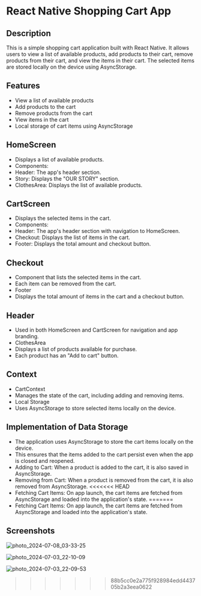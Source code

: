 # React Native Shopping Cart App

## Description

This is a simple shopping cart application built with React Native. 
It allows users to view a list of available products, add products to their cart, remove products from their cart, and view the items in their cart. 
The selected items are stored locally on the device using AsyncStorage.

## Features

- View a list of available products
- Add products to the cart
- Remove products from the cart
- View items in the cart
- Local storage of cart items using AsyncStorage

## HomeScreen
- Displays a list of available products.
- Components:
- Header: The app's header section.
- Story: Displays the "OUR STORY" section.
- ClothesArea: Displays the list of available products.

## CartScreen
- Displays the selected items in the cart.
- Components:
- Header: The app's header section with navigation to HomeScreen.
- Checkout: Displays the list of items in the cart.
- Footer: Displays the total amount and checkout button.

## Checkout
- Component that lists the selected items in the cart.
- Each item can be removed from the cart.
- Footer
- Displays the total amount of items in the cart and a checkout button.

## Header
- Used in both HomeScreen and CartScreen for navigation and app branding.
- ClothesArea
- Displays a list of products available for purchase.
- Each product has an "Add to cart" button.

## Context
- CartContext
- Manages the state of the cart, including adding and removing items.
- Local Storage
- Uses AsyncStorage to store selected items locally on the device.

## Implementation of Data Storage
- The application uses AsyncStorage to store the cart items locally on the device. 
- This ensures that the items added to the cart persist even when the app is closed and reopened.
- Adding to Cart: When a product is added to the cart, it is also saved in AsyncStorage.
- Removing from Cart: When a product is removed from the cart, it is also removed from AsyncStorage.
<<<<<<< HEAD
- Fetching Cart Items: On app launch, the cart items are fetched from AsyncStorage and loaded into the application's state.
=======
- Fetching Cart Items: On app launch, the cart items are fetched from AsyncStorage and loaded into the application's state.
 ## Screenshots
![photo_2024-07-08_03-33-25](https://github.com/emmanuellaAk/rn-assignment6-11090094/assets/137521867/ff2a5e22-ab76-45cd-9460-3fe41af479bf)

![photo_2024-07-03_22-10-09](https://github.com/emmanuellaAk/rn-assignment6-11090094/assets/137521867/521e0d1e-ee17-493c-991a-343141dcf076)

![photo_2024-07-03_22-09-53](https://github.com/emmanuellaAk/rn-assignment6-11090094/assets/137521867/47231231-79b6-4b86-9743-6945530c1e33)
>>>>>>> 88b5cc0e2a775f928984edd443705b2a3eea0622

